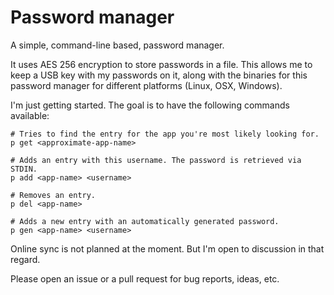 # Password manager

A simple, command-line based, password manager.

It uses AES 256 encryption to store passwords in a file. This allows me to
keep a USB key with my passwords on it, along with the binaries for this
password manager for different platforms (Linux, OSX, Windows).

I'm just getting started. The goal is to have the following commands available:

```
# Tries to find the entry for the app you're most likely looking for.
p get <approximate-app-name>

# Adds an entry with this username. The password is retrieved via STDIN.
p add <app-name> <username>

# Removes an entry.
p del <app-name>

# Adds a new entry with an automatically generated password.
p gen <app-name> <username>
```

Online sync is not planned at the moment. But I'm open to discussion in that
regard.

Please open an issue or a pull request for bug reports, ideas, etc.
